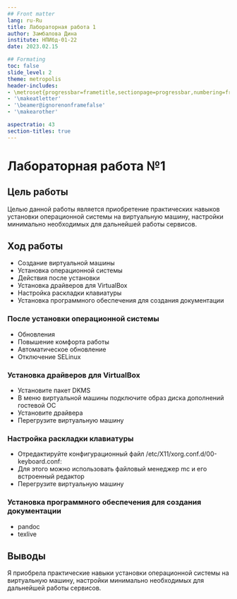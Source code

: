 ```yaml
---
## Front matter
lang: ru-Ru
title: Лабораторная работа 1
author: Замбалова Дина 
institute: НПИбд-01-22
date: 2023.02.15

## Formating
toc: false
slide_level: 2
theme: metropolis
header-includes:
- \metroset{progressbar=frametitle,sectionpage=progressbar,numbering=fraction}
- '\makeatletter'
- '\beamer@ignorenonframefalse'
- '\makearother'

aspectratio: 43
section-titles: true
---
```


# Лабораторная работа №1

## Цель работы
Целью данной работы является приобретение практических навыков установки операционной системы на виртуальную машину, настройки минимально необходимых для дальнейшей работы сервисов.

## Ход работы
- Создание виртуальной машины
- Установка операционной системы
- Действия после установки
- Установка драйверов для VirtualBox
- Настройка раскладки клавиатуры
- Установка программного обеспечения для создания документации

### После установки операционной системы
- Обновления
- Повышение комфорта работы
- Автоматическое обновление
- Отключение SELinux

### Установка драйверов для VirtualBox
- Установите пакет DKMS
- В меню виртуальной машины подключите образ диска дополнений гостевой ОС
- Установите драйвера
- Перегрузите виртуальную машину

### Настройка раскладки клавиатуры
- Отредактируйте конфигурационный файл /etc/X11/xorg.conf.d/00-keyboard.conf:
- Для этого можно использовать файловый менеджер mc и его встроенный редактор
- Перегрузите виртуальную машину

### Установка программного обеспечения для создания документации
- pandoc
- texlive

## Выводы
Я приобрела практические навыки установки операционной системы на виртуальную машину, настройки минимально необходимых для дальнейшей работы сервисов.